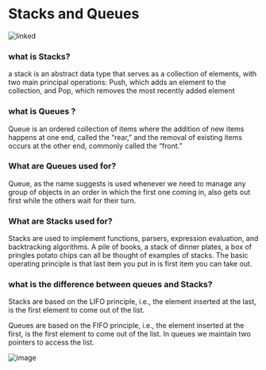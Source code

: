 # Stacks and Queues
![linked](https://4cawmi2va33i3w6dek1d7y1m-wpengine.netdna-ssl.com/wp-content/uploads/2018/07/Computer-science-fundamentals_6.1.png)
### what is Stacks?
 a stack is an abstract data type that serves as a collection of elements, with two main principal operations: Push, which adds an element to the collection, and Pop, which removes the most recently added element
 ### what is Queues ?
Queue is an ordered collection of items where the addition of new items happens at one end, called the “rear,” and the removal of existing items occurs at the other end, commonly called the “front.”

### What are Queues used for?
Queue, as the name suggests is used whenever we need to manage any group of objects in an order in which the first one coming in, also gets out first while the others wait for their turn.

### What are Stacks used for?
Stacks are used to implement functions, parsers, expression evaluation, and backtracking algorithms. A pile of books, a stack of dinner plates, a box of pringles potato chips can all be thought of examples of stacks. The basic operating principle is that last item you put in is first item you can take out.



### what is the difference between queues and Stacks?
Stacks are based on the LIFO principle, i.e., the element inserted at the last, is the first element to come out of the list. 

Queues are based on the FIFO principle, i.e., the element inserted at the first, is the first element to come out of the list. 
In queues we maintain two pointers to access the list.

![image](https://miro.medium.com/max/1138/1*w2zgPM-PJoRWFWJG2GrSaQ.png)